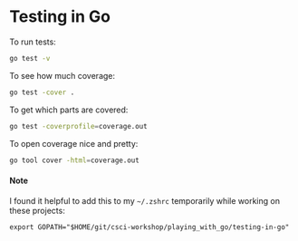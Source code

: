 # Testing in Go

To run tests:

```bash
go test -v
```

To see how much coverage:

```bash
go test -cover .
```

To get which parts are covered:

```bash
go test -coverprofile=coverage.out
```

To open coverage nice and pretty:

```bash
go tool cover -html=coverage.out
```

#### Note

I found it helpful to add this to my `~/.zshrc` temporarily while working on these projects:

```
export GOPATH="$HOME/git/csci-workshop/playing_with_go/testing-in-go"
```
